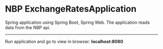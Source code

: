 
# NBP ExchangeRatesApplication 
Spring application using Spring Boot, Spring Web. The application reads data from the NBP api.

------------


Run application and go to view in browser: **localhost:8080**




